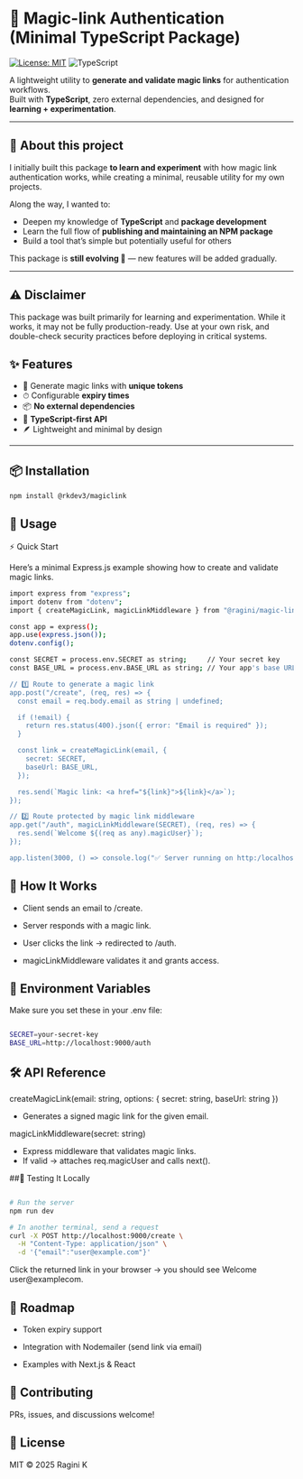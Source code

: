 # 🔑 Magic-link Authentication (Minimal TypeScript Package)

<!--[![npm version](https://img.shields.io/npm/v/@your-username/magiclink)](https://www.npmjs.com/package/@your-username/magiclink)
[![npm downloads](https://img.shields.io/npm/dt/@your-username/magiclink)](https://www.npmjs.com/package/@your-username/magiclink) -->
[![License: MIT](https://img.shields.io/badge/License-MIT-yellow.svg)](LICENSE)
![TypeScript](https://img.shields.io/badge/TypeScript-Ready-blue?logo=typescript)

A lightweight utility to **generate and validate magic links** for authentication workflows.  
Built with **TypeScript**, zero external dependencies, and designed for **learning + experimentation**.

---

## 📖 About this project

I initially built this package **to learn and experiment** with how magic link authentication works, while creating a minimal, reusable utility for my own projects.  

Along the way, I wanted to:
- Deepen my knowledge of **TypeScript** and **package development**
- Learn the full flow of **publishing and maintaining an NPM package**
- Build a tool that’s simple but potentially useful for others

This package is **still evolving 🚧** — new features will be added gradually.

---

## ⚠️ Disclaimer

This package was built primarily for learning and experimentation. While it works, it may not be fully production-ready.
Use at your own risk, and double-check security practices before deploying in critical systems.


## ✨ Features

- 🔑 Generate magic links with **unique tokens**
- ⏱ Configurable **expiry times**
- 📦 **No external dependencies**
- 🧩 **TypeScript-first API**
- 🪶 Lightweight and minimal by design

---

## 📦 Installation

```bash
npm install @rkdev3/magiclink
```

## 🚀 Usage

⚡ Quick Start

Here’s a minimal Express.js example showing how to create and validate magic links.

```bash
import express from "express";
import dotenv from "dotenv";
import { createMagicLink, magicLinkMiddleware } from "@ragini/magic-link";

const app = express();
app.use(express.json());
dotenv.config();

const SECRET = process.env.SECRET as string;     // Your secret key
const BASE_URL = process.env.BASE_URL as string; // Your app's base URL

// 1️⃣ Route to generate a magic link
app.post("/create", (req, res) => {
  const email = req.body.email as string | undefined;

  if (!email) {
    return res.status(400).json({ error: "Email is required" });
  }

  const link = createMagicLink(email, {
    secret: SECRET,
    baseUrl: BASE_URL,
  });

  res.send(`Magic link: <a href="${link}">${link}</a>`);
});

// 2️⃣ Route protected by magic link middleware
app.get("/auth", magicLinkMiddleware(SECRET), (req, res) => {
  res.send(`Welcome ${(req as any).magicUser}`);
});

app.listen(3000, () => console.log("✅ Server running on http:/localhost:3000"));

```

## 📌 How It Works

- Client sends an email to /create.

- Server responds with a magic link.

- User clicks the link → redirected to /auth.

- magicLinkMiddleware validates it and grants access.

## 🔑 Environment Variables

Make sure you set these in your .env file:

```bash 

SECRET=your-secret-key
BASE_URL=http://localhost:9000/auth

```

## 🛠 API Reference
createMagicLink(email: string, options: { secret: string, baseUrl: string })

- Generates a signed magic link for the given email.

magicLinkMiddleware(secret: string)

- Express middleware that validates magic links.
- If valid → attaches req.magicUser and calls next().

##🧪 Testing It Locally
```bash

# Run the server
npm run dev

# In another terminal, send a request
curl -X POST http://localhost:9000/create \
  -H "Content-Type: application/json" \
  -d '{"email":"user@example.com"}'

```

Click the returned link in your browser → you should see Welcome user@examplecom.

## 📌 Roadmap

- Token expiry support

- Integration with Nodemailer (send link via email)

- Examples with Next.js & React 

## 🤝 Contributing

PRs, issues, and discussions welcome!

## 📄 License

MIT © 2025 Ragini K



